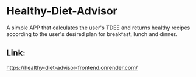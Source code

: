 # Healthy-Diet-Advisor
A simple APP that calculates the user's TDEE and returns healthy recipes according to the user's desired plan for breakfast, lunch and dinner.

## Link:
https://healthy-diet-advisor-frontend.onrender.com/
